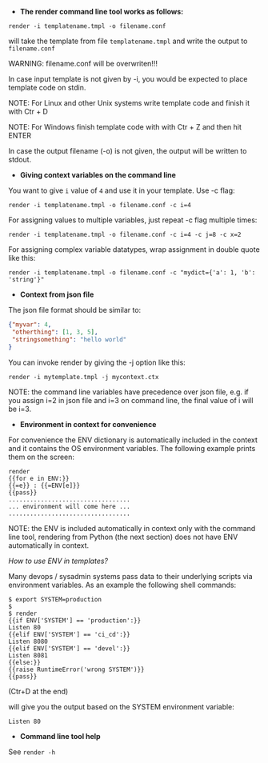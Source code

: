 * **The render command line tool works as follows:**

```
render -i templatename.tmpl -o filename.conf
```

will take the template from file ```templatename.tmpl``` and write the output to ```filename.conf```

WARNING: filename.conf will be overwriten!!!

In case input template is not given by -i, you would be expected to place template code on stdin.

NOTE: For Linux and other Unix systems write template code and finish it with Ctr + D

NOTE: For Windows finish template code with with Ctr + Z and then hit ENTER

In case the output filename (-o) is not given, the output will be written to stdout.

* **Giving context variables on the command line**

You want to give ```i``` value of ```4``` and use it in your template. Use -c flag:

```
render -i templatename.tmpl -o filename.conf -c i=4
```

For assigning values to multiple variables, just repeat -c flag multiple times:

```
render -i templatename.tmpl -o filename.conf -c i=4 -c j=8 -c x=2
```

For assigning complex variable datatypes, wrap assignment in double quote like this:

```
render -i templatename.tmpl -o filename.conf -c "mydict={'a': 1, 'b': 'string'}"
```

* **Context from json file**

The json file format should be similar to:

```json
{"myvar": 4,
 "otherthing": [1, 3, 5],
 "stringsomething": "hello world"
}
```

You can invoke render by giving the -j option like this:

```
render -i mytemplate.tmpl -j mycontext.ctx
```

NOTE: the command line variables have precedence over json file, e.g. if you assign i=2 in json file and i=3 on command line, the final value of i will be i=3.

* **Environment in context for convenience**

For convenience the ENV dictionary is automatically included in the context and it contains the OS environment variables. The following example prints them on the screen:

```
render
{{for e in ENV:}}
{{=e}} : {{=ENV[e]}}
{{pass}}
..................................
... environment will come here ...
..................................
```

NOTE: the ENV is included automatically in context only with the command line tool, rendering from Python (the next section) does not have ENV automatically in context.

*How to use ENV in templates?*

Many devops / sysadmin systems pass data to their underlying scripts via environment variables. As an example the following shell commands:

```
$ export SYSTEM=production
$
$ render
{{if ENV['SYSTEM'] == 'production':}}
Listen 80
{{elif ENV['SYSTEM'] == 'ci_cd':}}
Listen 8080
{{elif ENV['SYSTEM'] == 'devel':}}
Listen 8081
{{else:}}
{{raise RuntimeError('wrong SYSTEM')}}
{{pass}}
```
(Ctr+D at the end)

will give you the output based on the SYSTEM environment variable:

```
Listen 80
```

* **Command line tool help**

See ```render -h```


